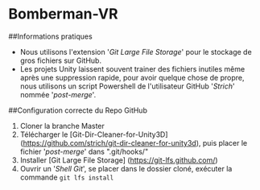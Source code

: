 # Bomberman-VR

##Informations pratiques
- Nous utilisons l'extension '*Git Large File Storage*' pour le stockage de gros fichiers sur GitHub.
- Les projets Unity laissent souvent trainer des fichiers inutiles même après une suppression rapide, pour avoir quelque chose de propre, nous utilisons un script Powershell de l'utilisateur GitHub '*Strich*' nommée '*post-merge*'.

##Configuration correcte du Repo GitHub
1. Cloner la branche Master
2. Télécharger le [Git-Dir-Cleaner-for-Unity3D] (https://github.com/strich/git-dir-cleaner-for-unity3d), puis placer le fichier '*post-merge*' dans ".git/hooks/"
3. Installer [Git Large File Storage] (https://git-lfs.github.com/)
4. Ouvrir un '*Shell Git*', se placer dans le dossier cloné, exécuter la commande `git lfs install`